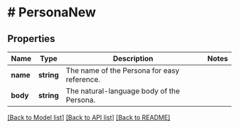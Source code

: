 # # PersonaNew

## Properties

| Name     | Type       | Description                                 | Notes |
| -------- | ---------- | ------------------------------------------- | ----- |
| **name** | **string** | The name of the Persona for easy reference. |
| **body** | **string** | The natural-language body of the Persona.   |

[[Back to Model list]](../../README.md#models) [[Back to API list]](../../README.md#endpoints) [[Back to README]](../../README.md)
